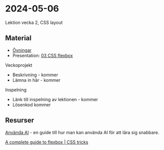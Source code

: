 # 2024-05-06
Lektion vecka 2, CSS layout

## Material
+ [Övningar](exercises.md)
+ Presentation: [03 CSS flexbox](https://docs.google.com/presentation/d/1g_t6WQ3MbiRbJzMheRiIQl_R81TtAYD6O0SL4yjW4Cg/edit?usp=sharing)

Veckoprojekt
+ Beskrivning - kommer
+ Lämna in här - kommer

Inspelning
+ Länk till inspelning av lektionen - kommer
+ Lösenkod kommer


## Resurser

[Använda AI](https://github.com/lejonmanen/git-instruktion/blob/main/md/ai.md#ai) - en guide till hur man kan använda AI för att lära sig snabbare.

[A complete guide to flexbox | CSS tricks](https://css-tricks.com/snippets/css/a-guide-to-flexbox)

